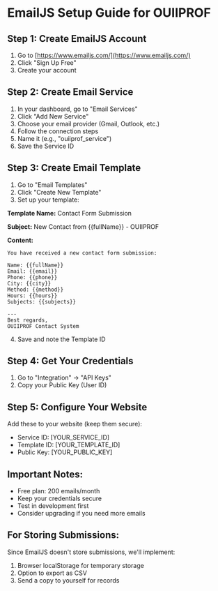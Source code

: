 # EmailJS Setup Guide for OUIIPROF

## Step 1: Create EmailJS Account
1. Go to [https://www.emailjs.com/](https://www.emailjs.com/)
2. Click "Sign Up Free"
3. Create your account

## Step 2: Create Email Service
1. In your dashboard, go to "Email Services"
2. Click "Add New Service"
3. Choose your email provider (Gmail, Outlook, etc.)
4. Follow the connection steps
5. Name it (e.g., "ouiiprof_service")
6. Save the Service ID

## Step 3: Create Email Template
1. Go to "Email Templates"
2. Click "Create New Template"
3. Set up your template:

**Template Name:** Contact Form Submission

**Subject:** New Contact from {{fullName}} - OUIIPROF

**Content:**
```
You have received a new contact form submission:

Name: {{fullName}}
Email: {{email}}
Phone: {{phone}}
City: {{city}}
Method: {{method}}
Hours: {{hours}}
Subjects: {{subjects}}

---
Best regards,
OUIIPROF Contact System
```

4. Save and note the Template ID

## Step 4: Get Your Credentials
1. Go to "Integration" → "API Keys"
2. Copy your Public Key (User ID)

## Step 5: Configure Your Website
Add these to your website (keep them secure):
- Service ID: [YOUR_SERVICE_ID]
- Template ID: [YOUR_TEMPLATE_ID]
- Public Key: [YOUR_PUBLIC_KEY]

## Important Notes:
- Free plan: 200 emails/month
- Keep your credentials secure
- Test in development first
- Consider upgrading if you need more emails

## For Storing Submissions:
Since EmailJS doesn't store submissions, we'll implement:
1. Browser localStorage for temporary storage
2. Option to export as CSV
3. Send a copy to yourself for records